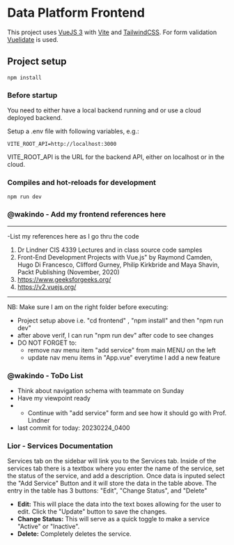 # Data Platform Frontend

This project uses [VueJS 3](https://vuejs.org/) with [Vite](https://vitejs.dev/) and [TailwindCSS](https://tailwindcss.com/).
For form validation [Vuelidate](https://vuelidate-next.netlify.app/) is used.

## Project setup

    npm install

### Before startup
You need to either have a local backend running and or use a cloud deployed backend.

Setup a .env file with following variables, e.g.:

    VITE_ROOT_API=http://localhost:3000

VITE_ROOT_API is the URL for the backend API, either on localhost or in the cloud.
### Compiles and hot-reloads for development

    npm run dev


### @wakindo - Add my frontend references here
**********************************************************************************
-List my references here as I go thru the code
1) Dr Lindner CIS 4339 Lectures and in class source code samples
2) Front-End Development Projects with Vue.js" by Raymond Camden,
Hugo Di Francesco, Clifford Gurney, Philip Kirkbride and Maya
Shavin, Packt Publishing (November, 2020)
3) https://www.geeksforgeeks.org/
4) https://v2.vuejs.org/



*********************************************************************************
NB: Make sure I am on the right folder before executing:
- Project setup above i.e. "cd frontend" ,  "npm install" and then "npm run dev"
- after above verif, I can run "npm run dev" after code to see changes
- DO NOT FORGET to:
    * remove nav menu item "add service" from main MENU on the left
    * update nav menu items in "App.vue" everytime I add a new feature
### @wakindo - ToDo List
- Think about navigation schema with teammate on Sunday
- Have my viewpoint ready
- * Continue with "add service" form and see how it should go with Prof. Lindner
- last commit for today: 20230224_0400


### Lior - Services Documentation 
Services tab on the sidebar will link you to the Services tab. Inside of the services tab there is a textbox where you enter the name of the service, set the status of the service, and add a description.
Once data is inputed select the "Add Service" Button and it will store the data in the table above.
The entry in the table has 3 buttons: "Edit", "Change Status", and "Delete"
- **Edit:** This will place the data into the text boxes allowing for the user to edit. Click the "Update" button to save the changes.
- **Change Status:** This will serve as a quick toggle to make a service "Active" or "Inactive".
- **Delete:** Completely deletes the service.


